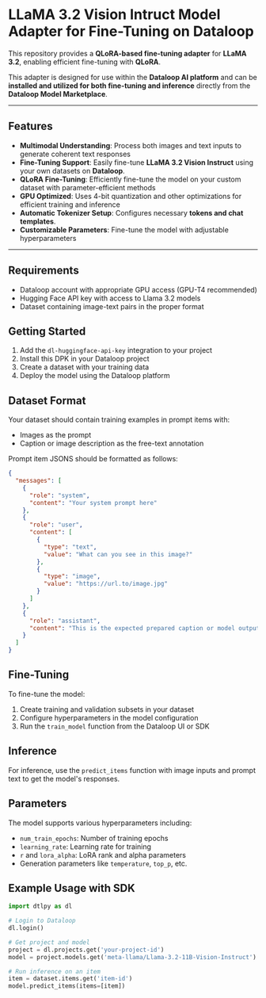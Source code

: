 # LLaMA 3.2 Vision Intruct Model Adapter for Fine-Tuning on Dataloop  

This repository provides a **QLoRA-based fine-tuning adapter** for **LLaMA 3.2**, enabling efficient fine-tuning with **QLoRA**.  

This adapter is designed for use within the **Dataloop AI platform** and can be **installed and utilized for both fine-tuning and inference** directly from the **Dataloop Model Marketplace**.

---

## Features  

- **Multimodal Understanding**: Process both images and text inputs to generate coherent text responses
- **Fine-Tuning Support**: Easily fine-tune **LLaMA 3.2 Vision Instruct** using your own datasets on **Dataloop**.  
- **QLoRA Fine-Tuning**: Efficiently fine-tune the model on your custom dataset with parameter-efficient methods
- **GPU Optimized**: Uses 4-bit quantization and other optimizations for efficient training and inference
- **Automatic Tokenizer Setup**: Configures necessary **tokens and chat templates**.  
- **Customizable Parameters**: Fine-tune the model with adjustable hyperparameters

---

## Requirements

- Dataloop account with appropriate GPU access (GPU-T4 recommended)
- Hugging Face API key with access to Llama 3.2 models
- Dataset containing image-text pairs in the proper format

## Getting Started

1. Add the `dl-huggingface-api-key` integration to your project
2. Install this DPK in your Dataloop project
3. Create a dataset with your training data
4. Deploy the model using the Dataloop platform

## Dataset Format

Your dataset should contain training examples in prompt items with:

- Images as the prompt
- Caption or image description as the free-text annotation

Prompt item JSONS should be formatted as follows:

```json
{
  "messages": [
    {
      "role": "system",
      "content": "Your system prompt here"
    },
    {
      "role": "user",
      "content": [
        {
          "type": "text",
          "value": "What can you see in this image?"
        },
        {
          "type": "image",
          "value": "https://url.to/image.jpg"
        }
      ]
    },
    {
      "role": "assistant",
      "content": "This is the expected prepared caption or model output describing the image."
    }
  ]
}
```

## Fine-Tuning

To fine-tune the model:

1. Create training and validation subsets in your dataset
2. Configure hyperparameters in the model configuration
3. Run the `train_model` function from the Dataloop UI or SDK

## Inference

For inference, use the `predict_items` function with image inputs and prompt text to get the model's responses.

## Parameters

The model supports various hyperparameters including:
- `num_train_epochs`: Number of training epochs
- `learning_rate`: Learning rate for training
- `r` and `lora_alpha`: LoRA rank and alpha parameters
- Generation parameters like `temperature`, `top_p`, etc.

## Example Usage with SDK

```python
import dtlpy as dl

# Login to Dataloop
dl.login()

# Get project and model
project = dl.projects.get('your-project-id')
model = project.models.get('meta-llama/Llama-3.2-11B-Vision-Instruct')

# Run inference on an item
item = dataset.items.get('item-id')
model.predict_items(items=[item])
```
